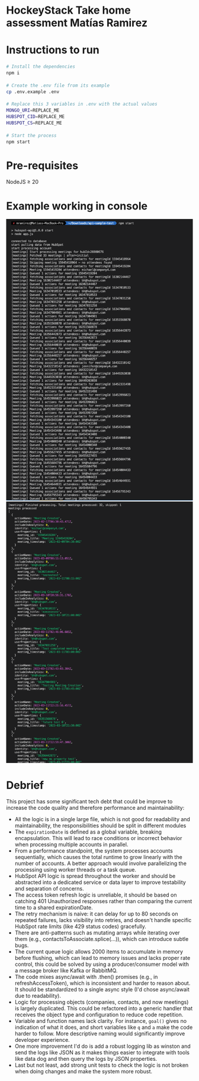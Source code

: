 # HockeyStack Take home assessment Matías Ramirez

# Instructions to run
```bash
# Install the dependencies
npm i

# Create the .env file from its example
cp .env.example .env

# Replace this 3 variables in .env with the actual values
MONGO_URI=REPLACE_ME
HUBSPOT_CID=REPLACE_ME
HUBSPOT_CS=REPLACE_ME

# Start the process
npm start
```

# Pre-requisites
NodeJS ≥ 20

# Example working in console
![output_1](assets/output_1.png)
![output_2](assets/output_2.png)

# Debrief

This project has some significant tech debt that could be improve to increase the code quality and therefore performance and maintainability:
* All the logic is in a single large file, which is not good for readability and maintainability, the responsibilities should be split in different modules
* The `expirationDate` is defined as a global variable, breaking encapsulation. This will lead to race conditions or incorrect behavior when processing multiple accounts in parallel.
* From a performance standpoint, the system processes accounts sequentially, which causes the total runtime to grow linearly with the number of accounts. A better approach would involve parallelizing the processing using worker threads or a task queue.
* HubSpot API logic is spread throughout the worker and should be abstracted into a dedicated service or data layer to improve testability and separation of concerns.
* The access token refresh logic is unreliable, it should be based on catching 401 Unauthorized responses rather than comparing the current time to a shared expirationDate.
* The retry mechanism is naive: it can delay for up to 80 seconds on repeated failures, lacks visibility into retries, and doesn't handle specific HubSpot rate limits (like 429 status codes) gracefully.
* There are anti-patterns such as mutating arrays while iterating over them (e.g., contactsToAssociate.splice(...)), which can introduce subtle bugs.
* The current queue logic allows 2000 items to accumulate in memory before flushing, which can lead to memory issues and lacks proper rate control, this could be solved by using a producer/consumer model with a message broker like Kafka or RabbitMQ.
* The code mixes async/await with .then() promises (e.g., in refreshAccessToken), which is inconsistent and harder to reason about. It should be standardized to a single async style (I'd chose async/await due to readability).
* Logic for processing objects (companies, contacts, and now meetings) is largely duplicated. This could be refactored into a generic handler that receives the object type and configuration to reduce code repetition.
* Variable and function names lack clarity. For instance, `goal()` gives no indication of what it does, and short variables like `q` and `a` make the code harder to follow. More descriptive naming would significantly improve developer experience.
* One more improvement I'd do is add a robust logging lib as winston and send the logs like JSON as it makes things easier to integrate with tools like data dog and then query the logs by JSON properties.
* Last but not least, add strong unit tests to check the logic is not broken when doing changes and make the system more robust.
